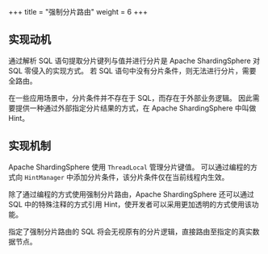+++
title = "强制分片路由"
weight = 6
+++

## 实现动机

通过解析 SQL 语句提取分片键列与值并进行分片是 Apache ShardingSphere 对 SQL 零侵入的实现方式。
若 SQL 语句中没有分片条件，则无法进行分片，需要全路由。

在一些应用场景中，分片条件并不存在于 SQL，而存在于外部业务逻辑。
因此需要提供一种通过外部指定分片结果的方式，在 Apache ShardingSphere 中叫做 Hint。

## 实现机制

Apache ShardingSphere 使用 `ThreadLocal` 管理分片键值。
可以通过编程的方式向 `HintManager` 中添加分片条件，该分片条件仅在当前线程内生效。

除了通过编程的方式使用强制分片路由，Apache ShardingSphere 还可以通过 SQL 中的特殊注释的方式引用 Hint，使开发者可以采用更加透明的方式使用该功能。

指定了强制分片路由的 SQL 将会无视原有的分片逻辑，直接路由至指定的真实数据节点。
